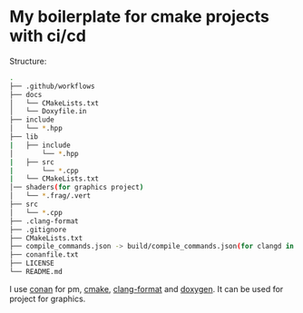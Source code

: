 # My boilerplate for cmake projects with ci/cd

Structure:

```sh
.
├── .github/workflows
├── docs
│   └── CMakeLists.txt
│   └── Doxyfile.in  
├── include
│   └── *.hpp
├── lib
|   ├── include
│       └── *.hpp
|   ├── src
|       └── *.cpp
|   └── CMakeLists.txt
│── shaders(for graphics project)
│   └── *.frag/.vert
├── src
│   └── *.cpp
├── .clang-format
├── .gitignore
├── CMakeLists.txt
├── compile_commands.json -> build/compile_commands.json(for clangd in nvim/vsc)
├── conanfile.txt
├── LICENSE
└── README.md
```

I use [conan](https://conan.io/) for pm, [cmake](https://cmake.org/), [clang-format](https://clang.llvm.org/docs/ClangFormat.html) and [doxygen](https://www.doxygen.nl/manual/index.html). It can be used for project for graphics.
